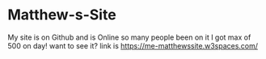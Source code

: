 # Matthew-s-Site
My site is on Github and is Online so many people been on it I got max of 500 on day! want to see it? link is https://me-matthewssite.w3spaces.com/
